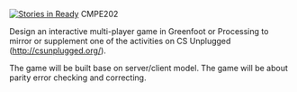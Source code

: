 [![Stories in Ready](https://badge.waffle.io/pandyabhavan/CMPE-202.png?label=ready&title=Ready)](https://waffle.io/pandyabhavan/CMPE-202)
CMPE202

Design an interactive multi-player game in Greenfoot or Processing to mirror or supplement one of the activities on CS Unplugged (http://csunplugged.org/).

The game will be built base on server/client model. The game will be about parity error checking and correcting.
